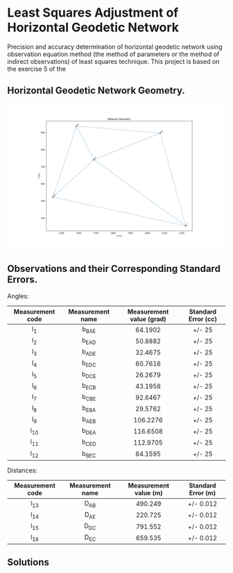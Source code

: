 # Least Squares Adjustment of Horizontal Geodetic Network
Precision and accuracy determination of horizontal geodetic network using observation equation method (the method of parameters or the method of indirect observations) of least squares technique. This project is based on the exercise 5 of the 

## Horizontal Geodetic Network Geometry.
![](/Geodetic_Network_Geometry.png)
 
## Observations and their Corresponding Standard Errors.

 Angles:                                                                  
 
| Measurement code | Measurement name | Measurement value (grad) | Standard Error  (cc) |  
|:----------------:|:----------------:|:------------------------:|:--------------------:|
| l<sub>1</sub>    |b<sub>BAE</sub>   | 64.1902                  |+/- 25                |    
| l<sub>2</sub>    |b<sub>EAD</sub>   | 50.8882                  |+/- 25                | 
| l<sub>3</sub>    |b<sub>ADE</sub>   | 32.4675                  |+/- 25                | 
| l<sub>4</sub>    |b<sub>EDC</sub>   | 60.7616                  |+/- 25                |
| l<sub>5</sub>    |b<sub>DCE</sub>   | 26.2679                  |+/- 25                |
| l<sub>6</sub>    |b<sub>ECB</sub>   | 43.1958                  |+/- 25                | 
| l<sub>7</sub>    |b<sub>CBE</sub>   | 92.6467                  |+/- 25                | 
| l<sub>8</sub>    |b<sub>EBA</sub>   | 29.5762                  |+/- 25                | 
| l<sub>9</sub>    |b<sub>AEB</sub>   | 106.2276                 |+/- 25                | 
| l<sub>10</sub>   |b<sub>DEA</sub>   | 116.6508                 |+/- 25                | 
| l<sub>11</sub>   |b<sub>CED</sub>   | 112.9705                 |+/- 25                | 
| l<sub>12</sub>   |b<sub>BEC</sub>   | 64.1595                  |+/- 25                | 

 Distances:                                                                  
 
| Measurement code | Measurement name | Measurement value (m) | Standard Error (m)   |  
|:----------------:|:----------------:|:---------------------:|:--------------------:|
| l<sub>13</sub>   |D<sub>AB</sub>    | 490.249               |+/- 0.012             |    
| l<sub>14</sub>   |D<sub>AE</sub>    | 220.725               |+/- 0.012             | 
| l<sub>15</sub>   |D<sub>DC</sub>    | 791.552               |+/- 0.012             | 
| l<sub>16</sub>   |D<sub>EC</sub>    | 659.535               |+/- 0.012             | 


## Solutions
